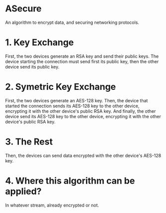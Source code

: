 # ASecure

An algorithm to encrypt data, and securing networking protocols.

# 1. Key Exchange

First, the two devices generate an RSA key and send their public keys. The device starting the connection must send first its public key, then the other device send its public key.

# 2. Symetric Key Exchange

First, the two devices generate an AES-128 key. Then, the device that started the connection sends its AES-128 key to the other device, encrypting it with the other device's public RSA key. And finally, the other device send its AES-128 key to the other device, encrypting it with the other device's public RSA key.

# 3. The Rest

Then, the devices can send data encrypted with the other device's AES-128 key.

# 4. Where this algorithm can be applied?

In whatever stream, already encrypted or not.